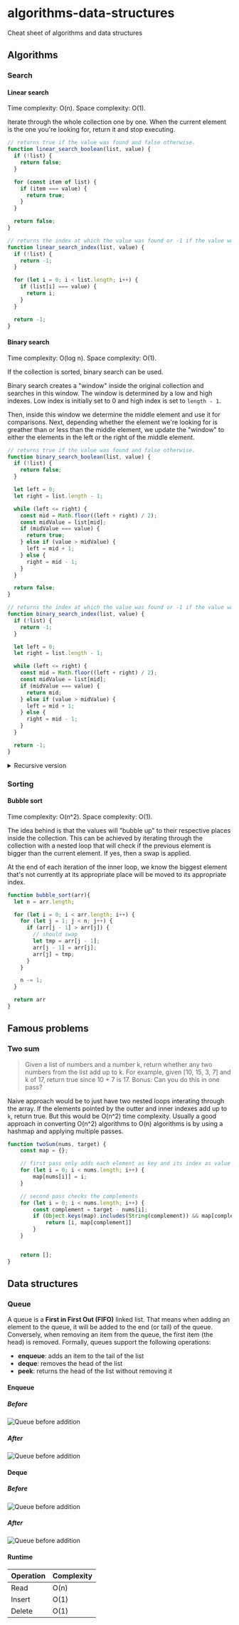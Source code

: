 # algorithms-data-structures
Cheat sheet of algorithms and data structures

## Algorithms

### Search

#### Linear search
Time complexity: O(n).
Space complexity: O(1).

Iterate through the whole collection one by one. When the current element is the one you're looking for, return it and stop executing.
```js
// returns true if the value was found and false otherwise.
function linear_search_boolean(list, value) {
  if (!list) {
    return false;
  }

  for (const item of list) {
    if (item === value) {
      return true;
    }
  }

  return false;
}

// returns the index at which the value was found or -1 if the value was not found.
function linear_search_index(list, value) {
  if (!list) {
    return -1;
  }

  for (let i = 0; i < list.length; i++) {
    if (list[i] === value) {
      return i;
    }
  }

  return -1;
}
```

#### Binary search
Time complexity: O(log n).
Space complexity: O(1).

If the collection is sorted, binary search can be used.

Binary search creates a "window" inside the original collection and searches in this window. The window is determined by a low and high indexes. Low index is initially set to 0 and high index is set to `length - 1`.

Then, inside this window we determine the middle element and use it for comparisons. Next, depending whether the element we're looking for is greather than or less than the middle element, we update the "window" to either the elements in the left or the right of the middle element.
```js
// returns true if the value was found and false otherwise.
function binary_search_boolean(list, value) {
  if (!list) {
    return false;
  }

  let left = 0;
  let right = list.length - 1;

  while (left <= right) {
    const mid = Math.floor((left + right) / 2);
    const midValue = list[mid];
    if (midValue === value) {
      return true;
    } else if (value > midValue) {
      left = mid + 1;
    } else {
      right = mid - 1;
    }
  }

  return false;
}

// returns the index at which the value was found or -1 if the value was not found.
function binary_search_index(list, value) {
  if (!list) {
    return -1;
  }

  let left = 0;
  let right = list.length - 1;

  while (left <= right) {
    const mid = Math.floor((left + right) / 2);
    const midValue = list[mid];
    if (midValue === value) {
      return mid;
    } else if (value > midValue) {
      left = mid + 1;
    } else {
      right = mid - 1;
    }
  }

  return -1;
}
```

<details>
<summary>Recursive version</summary>

```js
// returns true if the value was found and false otherwise.
function binary_search_boolean_recursion(list, value) {
  if (!list) {
    return false;
  }

  const left = 0;
  const right = list.length - 1;
  const mid = Math.floor((left + right) / 2);
  const midValue = list[mid];

  if (midValue === value) {
    return true;
  } else if (value > midValue) {
    return list.length <= 1
      ? false
      : binary_search_boolean_recursion(list.slice(mid + 1), value);
  } else {
    return list.length <= 1
      ? false
      : binary_search_boolean_recursion(list.slice(0, mid), value);
  }
}

// returns the index at which the value was found or -1 if the value was not found.
function binary_search_index_recursion(list, value) {
  if (!list) {
    return -1;
  }

  const left = 0;
  const right = list.length - 1;
  const mid = Math.floor((left + right) / 2);
  const midValue = list[mid];

  if (midValue === value) {
    return mid;
  } else if (value > midValue) {
    if (list.length <= 1) {
      return -1;
    } else {
      const sub_array_index = binary_search_index_recursion(
        list.slice(mid + 1),
        value
      );

      return sub_array_index !== -1
        ? mid + 1 + sub_array_index
        : sub_array_index;
    }
  } else {
    return list.length <= 1
      ? mid
      : binary_search_index_recursion(list.slice(0, mid), value);
  }
}
```
</details>

### Sorting

#### Bubble sort

Time complexity: O(n^2). Space complexity: O(1).

The idea behind is that the values will "bubble up" to their respective places inside the collection. This can be achieved by iterating through the collection with a nested loop that will check if the previous element is bigger than the current element. If yes, then a swap is applied.

At the end of each iteration of the inner loop, we know the biggest element that's not currently at its appropriate place will be moved to its appropriate index.

```js
function bubble_sort(arr){
  let n = arr.length;

  for (let i = 0; i < arr.length; i++) {
    for (let j = 1; j < n; j++) {
      if (arr[j - 1] > arr[j]) {
        // should swap
        let tmp = arr[j - 1];
        arr[j - 1] = arr[j];
        arr[j] = tmp;
      }
    }

    n -= 1;
  }

  return arr
}
```

## Famous problems

### Two sum
> Given a list of numbers and a number k, return whether any two numbers from the list add up to k. For example, given [10, 15, 3, 7] and k of 17, return true since 10 + 7 is 17. Bonus: Can you do this in one pass?

Naive approach would be to just have two nested loops interating through the array. If the elements pointed by the outter and inner indexes add up to `k`, return true. But this would be O(n^2) time complexity. Usually a good approach in converting O(n^2) algorithms to O(n) algorithms is by using a hashmap and applying multiple passes.

```js
function twoSum(nums, target) {
    const map = {};

    // first pass only adds each element as key and its index as value
    for (let i = 0; i < nums.length; i++) {
        map[nums[i]] = i;
    }

    // second pass checks the complements
    for (let i = 0; i < nums.length; i++) {
        const complement = target - nums[i];
        if (Object.keys(map).includes(String(complement)) && map[complement] !== i) {
            return [i, map[complement]]
        }
    }


    return [];
}
```

## Data structures

### Queue
A queue is a __First in First Out (FIFO)__ linked list. That means when adding an element to the queue, it will be added to the end (or tail) of the queue. Conversely, when removing an item from the queue, the first item (the head) is removed. Formally, queues support the following operations:
- __enqueue__: adds an item to the tail of the list
- __deque__: removes the head of the list
- __peek__: returns the head of the list without removing it

#### Enqueue

##### Before
![Queue before addition](/imgs/queue_before_addition.png)

##### After
![Queue before addition](/imgs/queue_after_addition.png)

#### Deque

##### Before
![Queue before addition](/imgs/queue_before_removal.png)

##### After
![Queue before addition](/imgs/queue_after_removal.png)

#### Runtime

| Operation  | Complexity |
| ------------- | ------------- |
| Read  | O(n)  |
| Insert  | O(1)  |
| Delete  | O(1)  |